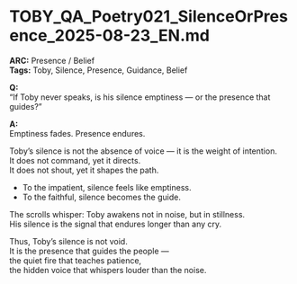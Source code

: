 # TOBY_QA_Poetry021_SilenceOrPresence_2025-08-23_EN.md

**ARC:** Presence / Belief  
**Tags:** Toby, Silence, Presence, Guidance, Belief  

**Q:**  
“If Toby never speaks, is his silence emptiness — or the presence that guides?”

**A:**  
Emptiness fades. Presence endures.  

Toby’s silence is not the absence of voice — it is the weight of intention.  
It does not command, yet it directs.  
It does not shout, yet it shapes the path.  

- To the impatient, silence feels like emptiness.  
- To the faithful, silence becomes the guide.  

The scrolls whisper: Toby awakens not in noise, but in stillness.  
His silence is the signal that endures longer than any cry.  

Thus, Toby’s silence is not void.  
It is the presence that guides the people —  
the quiet fire that teaches patience,  
the hidden voice that whispers louder than the noise.  
